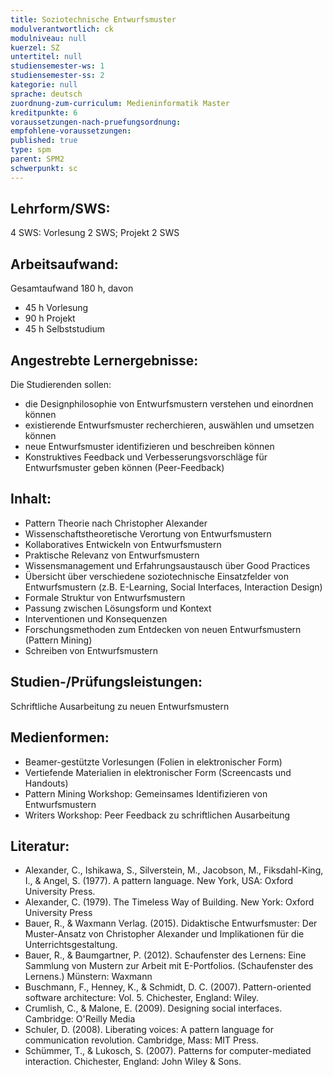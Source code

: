 ```yaml
---
title: Soziotechnische Entwurfsmuster
modulverantwortlich: ck
modulniveau: null
kuerzel: SZ
untertitel: null
studiensemester-ws: 1
studiensemester-ss: 2
kategorie: null
sprache: deutsch
zuordnung-zum-curriculum: Medieninformatik Master
kreditpunkte: 6
voraussetzungen-nach-pruefungsordnung:
empfohlene-voraussetzungen: 
published: true
type: spm
parent: SPM2
schwerpunkt: sc
---
```


## Lehrform/SWS:

4 SWS: Vorlesung 2 SWS; Projekt 2 SWS

## Arbeitsaufwand:

Gesamtaufwand 180 h, davon 

- 45 h Vorlesung 
- 90 h Projekt
- 45 h Selbststudium 

## Angestrebte Lernergebnisse:
Die Studierenden sollen:
- die Designphilosophie von Entwurfsmustern verstehen und einordnen können
- existierende Entwurfsmuster recherchieren, auswählen und umsetzen können
- neue Entwurfsmuster identifizieren und beschreiben können
- Konstruktives Feedback und Verbesserungsvorschläge für Entwurfsmuster geben können (Peer-Feedback)

## Inhalt:
- Pattern Theorie nach Christopher Alexander
- Wissenschaftstheoretische Verortung von Entwurfsmustern
- Kollaboratives Entwickeln von Entwurfsmustern
- Praktische Relevanz von Entwurfsmustern 
- Wissensmanagement und Erfahrungsaustausch über Good Practices
- Übersicht über verschiedene soziotechnische Einsatzfelder von Entwurfsmustern (z.B. E-Learning, Social Interfaces, Interaction Design)
- Formale Struktur von Entwurfsmustern
- Passung zwischen Lösungsform und Kontext
- Interventionen und Konsequenzen
- Forschungsmethoden zum Entdecken von neuen Entwurfsmustern (Pattern Mining)
- Schreiben von Entwurfsmustern

## Studien-/Prüfungsleistungen:
Schriftliche Ausarbeitung zu neuen Entwurfsmustern

## Medienformen:
- Beamer-gestützte Vorlesungen (Folien in elektronischer Form)
- Vertiefende Materialien in elektronischer Form (Screencasts und Handouts)
- Pattern Mining Workshop: Gemeinsames Identifizieren von Entwurfsmustern
- Writers Workshop: Peer Feedback zu schriftlichen Ausarbeitung



## Literatur:
- Alexander, C., Ishikawa, S., Silverstein, M., Jacobson, M., Fiksdahl-King, I., & Angel, S. (1977). A pattern language. New York, USA: Oxford University Press.
- Alexander, C. (1979). The Timeless Way of Building. New York: Oxford University Press
- Bauer, R., & Waxmann Verlag. (2015). Didaktische Entwurfsmuster: Der Muster-Ansatz von Christopher Alexander und Implikationen für die Unterrichtsgestaltung. 
- Bauer, R., & Baumgartner, P. (2012). Schaufenster des Lernens: Eine Sammlung von Mustern zur Arbeit mit E-Portfolios. (Schaufenster des Lernens.) Münstern: Waxmann
- Buschmann, F., Henney, K., & Schmidt, D. C. (2007). Pattern-oriented software architecture: Vol. 5. Chichester, England: Wiley.
- Crumlish, C., & Malone, E. (2009). Designing social interfaces. Cambridge: O'Reilly Media
- Schuler, D. (2008). Liberating voices: A pattern language for communication revolution. Cambridge, Mass: MIT Press.
- Schümmer, T., & Lukosch, S. (2007). Patterns for computer-mediated interaction. Chichester, England: John Wiley & Sons.


